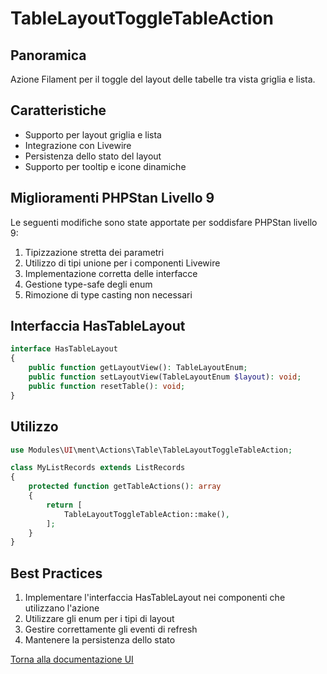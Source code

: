 # TableLayoutToggleTableAction

## Panoramica
Azione Filament per il toggle del layout delle tabelle tra vista griglia e lista.

## Caratteristiche
- Supporto per layout griglia e lista
- Integrazione con Livewire
- Persistenza dello stato del layout
- Supporto per tooltip e icone dinamiche

## Miglioramenti PHPStan Livello 9
Le seguenti modifiche sono state apportate per soddisfare PHPStan livello 9:

1. Tipizzazione stretta dei parametri
2. Utilizzo di tipi unione per i componenti Livewire
3. Implementazione corretta delle interfacce
4. Gestione type-safe degli enum
5. Rimozione di type casting non necessari

## Interfaccia HasTableLayout
```php
interface HasTableLayout
{
    public function getLayoutView(): TableLayoutEnum;
    public function setLayoutView(TableLayoutEnum $layout): void;
    public function resetTable(): void;
}
```

## Utilizzo
```php
use Modules\UI\ment\Actions\Table\TableLayoutToggleTableAction;

class MyListRecords extends ListRecords
{
    protected function getTableActions(): array
    {
        return [
            TableLayoutToggleTableAction::make(),
        ];
    }
}
```

## Best Practices
1. Implementare l'interfaccia HasTableLayout nei componenti che utilizzano l'azione
2. Utilizzare gli enum per i tipi di layout
3. Gestire correttamente gli eventi di refresh
4. Mantenere la persistenza dello stato

[Torna alla documentazione UI](/docs/modules/module_ui.md#actions) 
